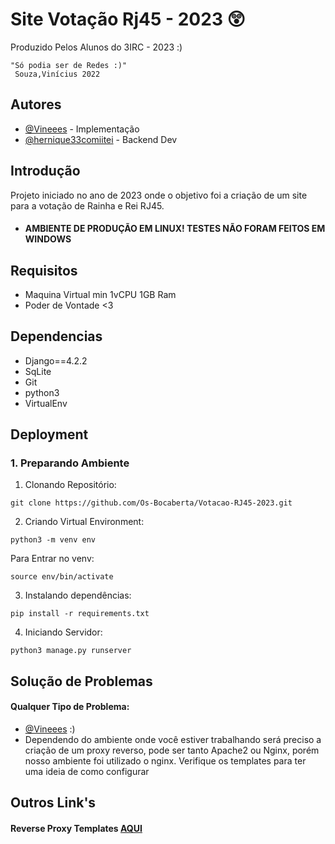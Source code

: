 
# Site Votação Rj45 - 2023 😲

Produzido Pelos Alunos do 3IRC - 2023 :)
```
"Só podia ser de Redes :)"
 Souza,Vinícius 2022
```

## Autores

- [@Vineees](https://www.github.com/Vineees) - Implementação
- [@hernique33comiitei](https://github.com/hernique33comiitei) - Backend Dev


## Introdução

Projeto iniciado no ano de 2023 onde o objetivo foi a criação de um site para a votação de Rainha e Rei RJ45. 
- #### AMBIENTE DE PRODUÇÃO EM LINUX! TESTES NÃO FORAM FEITOS EM WINDOWS

## Requisitos

- Maquina Virtual min 1vCPU 1GB Ram
- Poder de Vontade <3

## Dependencias 
- Django==4.2.2
- SqLite
- Git
- python3
- VirtualEnv

## Deployment
### 1. Preparando Ambiente
1. Clonando Repositório:
```
git clone https://github.com/Os-Bocaberta/Votacao-RJ45-2023.git
```
2. Criando Virtual Environment:

```
python3 -m venv env
```
Para Entrar no venv:
```
source env/bin/activate
```

3. Instalando dependências:
```
pip install -r requirements.txt
```

4. Iniciando Servidor:

```
python3 manage.py runserver
```

## Solução de Problemas
#### Qualquer Tipo de Problema:
- [@Vineees](https://www.github.com/Vineees) :)
- Dependendo do ambiente onde você estiver trabalhando será preciso a criação de um proxy reverso, pode ser tanto Apache2 ou Nginx, porém nosso ambiente foi utilizado o nginx. Verifique os templates para ter uma ideia de como configurar 
## Outros Link's
#### Reverse Proxy Templates [AQUI](https://github.com/Vineees/Django-ReverseProxy)

